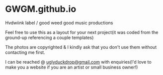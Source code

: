 # GWGM.github.io
Hvdwiink label / good weed good music productions

Feel free to use this as a layout for your next project(it was coded from the ground-up referencing a couple templates)

The photos are copyrighted & I kindly ask that you don't use them without contacting me first.

I can be reached @ uglyduckdrop@gmail.com with enquiries(I'd love to make you a website if you are an artist or small business owner!)
